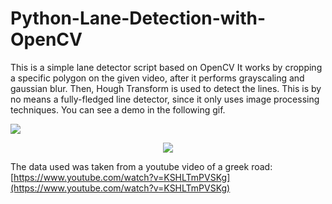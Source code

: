 # Python-Lane-Detection-with-OpenCV

This is a simple lane detector script based on OpenCV
It works by cropping a specific polygon on the given video,
after it performs grayscaling and gaussian blur.
Then, Hough Transform is used to detect the lines. This is by no means a fully-fledged line detector, since it only uses image processing techniques. 
You can see a demo in the following gif.

  
<img src="https://github.com/astasinos/Personal-Projects/blob/main/Python-Lane-Detection-with-OpenCV/blob/videos/gif_image.gif"/>

<p align="center">
  
  <img src="https://github.com/astasinos/Personal-Projects/blob/main/Python-Lane-Detection-with-OpenCV/blob/videos/Screenshot_3.png"/>
</p>

The data used was taken from a youtube video of a greek road: [https://www.youtube.com/watch?v=KSHLTmPVSKg](https://www.youtube.com/watch?v=KSHLTmPVSKg)
